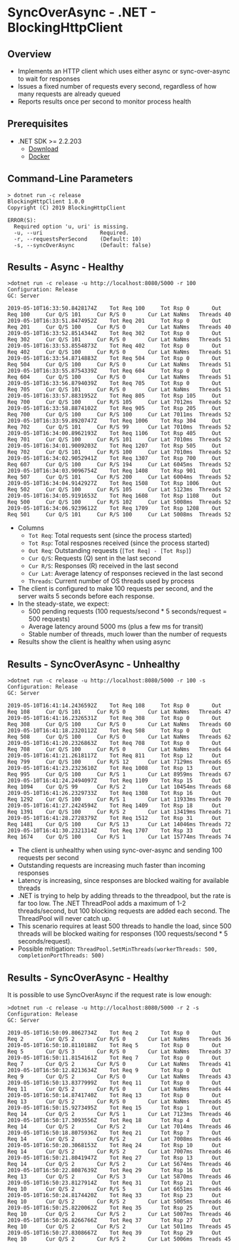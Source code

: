 # SyncOverAsync - .NET - BlockingHttpClient

## Overview
* Implements an HTTP client which uses either async or sync-over-async to wait for responses
* Issues a fixed number of requests every second, regardless of how many requests are already queued
* Reports results once per second to monitor process health

## Prerequisites
* .NET SDK >= 2.2.203
  * [Download](https://dotnet.microsoft.com/download/dotnet-core/2.2)
  * [Docker](https://hub.docker.com/_/microsoft-dotnet-core-sdk/)

## Command-Line Parameters
```
> dotnet run -c release
BlockingHttpClient 1.0.0
Copyright (C) 2019 BlockingHttpClient

ERROR(S):
  Required option 'u, uri' is missing.
  -u, --uri                  Required.
  -r, --requestsPerSecond    (Default: 10)
  -s, --syncOverAsync        (Default: false)
```

## Results - Async - Healthy
```
>dotnet run -c release -u http://localhost:8080/5000 -r 100
Configuration: Release
GC: Server

2019-05-10T16:33:50.8428174Z    Tot Req 100     Tot Rsp 0       Out Req 100     Cur Q/S 101     Cur R/S 0       Cur Lat NaNms   Threads 40
2019-05-10T16:33:51.8474952Z    Tot Req 201     Tot Rsp 0       Out Req 201     Cur Q/S 100     Cur R/S 0       Cur Lat NaNms   Threads 40
2019-05-10T16:33:52.8514344Z    Tot Req 302     Tot Rsp 0       Out Req 302     Cur Q/S 101     Cur R/S 0       Cur Lat NaNms   Threads 51
2019-05-10T16:33:53.8554873Z    Tot Req 402     Tot Rsp 0       Out Req 402     Cur Q/S 100     Cur R/S 0       Cur Lat NaNms   Threads 51
2019-05-10T16:33:54.8714883Z    Tot Req 504     Tot Rsp 0       Out Req 504     Cur Q/S 100     Cur R/S 0       Cur Lat NaNms   Threads 51
2019-05-10T16:33:55.8754339Z    Tot Req 604     Tot Rsp 0       Out Req 604     Cur Q/S 100     Cur R/S 0       Cur Lat NaNms   Threads 51
2019-05-10T16:33:56.8794039Z    Tot Req 705     Tot Rsp 0       Out Req 705     Cur Q/S 101     Cur R/S 0       Cur Lat NaNms   Threads 51
2019-05-10T16:33:57.8831952Z    Tot Req 805     Tot Rsp 105     Out Req 700     Cur Q/S 100     Cur R/S 105     Cur Lat 7012ms  Threads 52
2019-05-10T16:33:58.8874102Z    Tot Req 905     Tot Rsp 205     Out Req 700     Cur Q/S 100     Cur R/S 100     Cur Lat 7011ms  Threads 52
2019-05-10T16:33:59.8920747Z    Tot Req 1006    Tot Rsp 304     Out Req 702     Cur Q/S 101     Cur R/S 99      Cur Lat 7010ms  Threads 52
2019-05-10T16:34:00.8962193Z    Tot Req 1106    Tot Rsp 405     Out Req 701     Cur Q/S 100     Cur R/S 101     Cur Lat 7010ms  Threads 52
2019-05-10T16:34:01.9009203Z    Tot Req 1207    Tot Rsp 505     Out Req 702     Cur Q/S 101     Cur R/S 100     Cur Lat 7010ms  Threads 52
2019-05-10T16:34:02.9052941Z    Tot Req 1307    Tot Rsp 700     Out Req 607     Cur Q/S 100     Cur R/S 194     Cur Lat 6045ms  Threads 52
2019-05-10T16:34:03.9096754Z    Tot Req 1408    Tot Rsp 901     Out Req 507     Cur Q/S 101     Cur R/S 200     Cur Lat 6004ms  Threads 52
2019-05-10T16:34:04.9142927Z    Tot Req 1508    Tot Rsp 1006    Out Req 502     Cur Q/S 100     Cur R/S 105     Cur Lat 5123ms  Threads 52
2019-05-10T16:34:05.9191653Z    Tot Req 1608    Tot Rsp 1108    Out Req 500     Cur Q/S 100     Cur R/S 102     Cur Lat 5008ms  Threads 52
2019-05-10T16:34:06.9239612Z    Tot Req 1709    Tot Rsp 1208    Out Req 501     Cur Q/S 101     Cur R/S 100     Cur Lat 5008ms  Threads 52
```

* Columns
  * `Tot Req`: Total requests sent (since the process started)
  * `Tot Rsp`: Total resposnes received (since the process started)
  * `Out Req`: Outstanding requests (`[Tot Req] - [Tot Rsp]`)
  * `Cur Q/S`: Requests (Q) sent in the last second
  * `Cur R/S`: Responses (R) received in the last second
  * `Cur Lat`: Average latency of responses recieved in the last second
  * `Threads`: Current number of OS threads used by process
* The client is configured to make 100 requests per second, and the server waits 5 seconds before each response.
* In the steady-state, we expect:
  * 500 pending requests (100 requests/second * 5 seconds/request = 500 requests)
  * Average latency around 5000 ms (plus a few ms for transit)
  * Stable number of threads, much lower than the number of requests
* Results show the client is healthy when using async

## Results - SyncOverAsync - Unhealthy
```
>dotnet run -c release -u http://localhost:8080/5000 -r 100 -s
Configuration: Release
GC: Server

2019-05-10T16:41:14.2436592Z    Tot Req 108     Tot Rsp 0       Out Req 108     Cur Q/S 101     Cur R/S 0       Cur Lat NaNms   Threads 47
2019-05-10T16:41:16.2326531Z    Tot Req 308     Tot Rsp 0       Out Req 308     Cur Q/S 100     Cur R/S 0       Cur Lat NaNms   Threads 60
2019-05-10T16:41:18.2320112Z    Tot Req 508     Tot Rsp 0       Out Req 508     Cur Q/S 100     Cur R/S 0       Cur Lat NaNms   Threads 62
2019-05-10T16:41:20.2326863Z    Tot Req 708     Tot Rsp 0       Out Req 708     Cur Q/S 100     Cur R/S 0       Cur Lat NaNms   Threads 64
2019-05-10T16:41:21.2618117Z    Tot Req 811     Tot Rsp 12      Out Req 799     Cur Q/S 100     Cur R/S 12      Cur Lat 7129ms  Threads 65
2019-05-10T16:41:23.2323610Z    Tot Req 1008    Tot Rsp 13      Out Req 995     Cur Q/S 100     Cur R/S 1       Cur Lat 8959ms  Threads 67
2019-05-10T16:41:24.2494097Z    Tot Req 1109    Tot Rsp 15      Out Req 1094    Cur Q/S 99      Cur R/S 2       Cur Lat 10454ms Threads 68
2019-05-10T16:41:26.2329733Z    Tot Req 1308    Tot Rsp 16      Out Req 1292    Cur Q/S 100     Cur R/S 1       Cur Lat 11933ms Threads 70
2019-05-10T16:41:27.2424594Z    Tot Req 1409    Tot Rsp 18      Out Req 1391    Cur Q/S 100     Cur R/S 2       Cur Lat 13419ms Threads 71
2019-05-10T16:41:28.2728379Z    Tot Req 1512    Tot Rsp 31      Out Req 1481    Cur Q/S 100     Cur R/S 13      Cur Lat 14046ms Threads 72
2019-05-10T16:41:30.2321314Z    Tot Req 1707    Tot Rsp 33      Out Req 1674    Cur Q/S 100     Cur R/S 1       Cur Lat 15774ms Threads 74
```

* The client is unhealthy when using sync-over-async and sending 100 requests per second
* Outstanding requests are increasing much faster than incoming responses
* Latency is increasing, since responses are blocked waiting for available threads
* .NET is trying to help by adding threads to the threadpool, but the rate is far too low.  The .NET ThreadPool adds a maximum of 1-2 threads/second, but 100 blocking requests are added each second.  The ThreadPool will never catch up.
* This scenario requires at least 500 threads to handle the load, since 500 threads will be blocked waiting for responses (100 requests/second * 5 seconds/request).
* Possible mitigation: `ThreadPool.SetMinThreads(workerThreads: 500, completionPortThreads: 500)`

## Results - SyncOverAsync - Healthy
It is possible to use SyncOverAsync if the request rate is low enough:

```
>dotnet run -c release -u http://localhost:8080/5000 -r 2 -s
Configuration: Release
GC: Server

2019-05-10T16:50:09.8062734Z    Tot Req 2       Tot Rsp 0       Out Req 2       Cur Q/S 2       Cur R/S 0       Cur Lat NaNms   Threads 36
2019-05-10T16:50:10.8110188Z    Tot Req 5       Tot Rsp 0       Out Req 5       Cur Q/S 3       Cur R/S 0       Cur Lat NaNms   Threads 37
2019-05-10T16:50:11.8154161Z    Tot Req 7       Tot Rsp 0       Out Req 7       Cur Q/S 2       Cur R/S 0       Cur Lat NaNms   Threads 41
2019-05-10T16:50:12.8213634Z    Tot Req 9       Tot Rsp 0       Out Req 9       Cur Q/S 2       Cur R/S 0       Cur Lat NaNms   Threads 43
2019-05-10T16:50:13.8377999Z    Tot Req 11      Tot Rsp 0       Out Req 11      Cur Q/S 2       Cur R/S 0       Cur Lat NaNms   Threads 44
2019-05-10T16:50:14.8741740Z    Tot Req 13      Tot Rsp 0       Out Req 13      Cur Q/S 2       Cur R/S 0       Cur Lat NaNms   Threads 45
2019-05-10T16:50:15.9273495Z    Tot Req 15      Tot Rsp 1       Out Req 14      Cur Q/S 2       Cur R/S 1       Cur Lat 7123ms  Threads 46
2019-05-10T16:50:17.3093556Z    Tot Req 18      Tot Rsp 4       Out Req 14      Cur Q/S 2       Cur R/S 2       Cur Lat 7014ms  Threads 46
2019-05-10T16:50:18.8075936Z    Tot Req 21      Tot Rsp 7       Out Req 14      Cur Q/S 2       Cur R/S 2       Cur Lat 7008ms  Threads 46
2019-05-10T16:50:20.3068153Z    Tot Req 24      Tot Rsp 10      Out Req 14      Cur Q/S 2       Cur R/S 2       Cur Lat 7007ms  Threads 46
2019-05-10T16:50:21.8041947Z    Tot Req 27      Tot Rsp 13      Out Req 14      Cur Q/S 2       Cur R/S 2       Cur Lat 5674ms  Threads 46
2019-05-10T16:50:22.8087639Z    Tot Req 29      Tot Rsp 16      Out Req 13      Cur Q/S 2       Cur R/S 3       Cur Lat 5870ms  Threads 46
2019-05-10T16:50:23.8127914Z    Tot Req 31      Tot Rsp 21      Out Req 10      Cur Q/S 2       Cur R/S 5       Cur Lat 6651ms  Threads 46
2019-05-10T16:50:24.8174420Z    Tot Req 33      Tot Rsp 23      Out Req 10      Cur Q/S 2       Cur R/S 2       Cur Lat 5005ms  Threads 46
2019-05-10T16:50:25.8220062Z    Tot Req 35      Tot Rsp 25      Out Req 10      Cur Q/S 2       Cur R/S 2       Cur Lat 5007ms  Threads 46
2019-05-10T16:50:26.8266766Z    Tot Req 37      Tot Rsp 27      Out Req 10      Cur Q/S 2       Cur R/S 2       Cur Lat 5011ms  Threads 45
2019-05-10T16:50:27.8308667Z    Tot Req 39      Tot Rsp 29      Out Req 10      Cur Q/S 2       Cur R/S 2       Cur Lat 5006ms  Threads 45
```